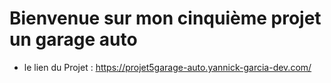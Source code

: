  # Bienvenue sur mon cinquième projet un garage auto <i class="fa fa-id-badge" aria-hidden="true"></i>
 
 * le lien du Projet : https://projet5garage-auto.yannick-garcia-dev.com/